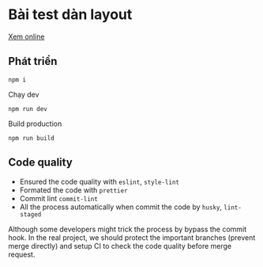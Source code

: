 # Bài test dàn layout

[Xem online](https://eg-giang.netlify.app/)

## Phát triển

```
npm i
```

Chạy dev

```
npm run dev
```

Build production

```
npm run build
```

## Code quality

- Ensured the code quality with `eslint`, `style-lint`
- Formated the code with `prettier`
- Commit lint `commit-lint`
- All the process automatically when commit the code by `husky`, `lint-staged`

Although some developers might trick the process by bypass the commit hook. In the real project, we should protect the important branches (prevent merge directly) and setup CI to check the code quality before merge request.
